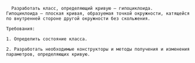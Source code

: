       Разработать класс, определяющий кривую – гипоциклоида.
    Гипоциклоида – плоская кривая, образуемая точкой окружности, катящейся по внутренней стороне другой окружности без скольжения.

    Требования:

    1. Определить состояние класса.

    2. Разработать необходимые конструкторы и методы получения и изменения параметров, определяющих кривую.


